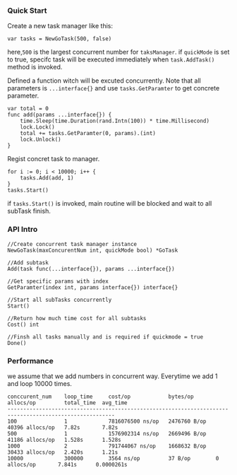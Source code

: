 ### Quick Start

Create a new task manager like this:

```golang
var tasks = NewGoTask(500, false)
```

here,`500` is the largest concurrent number for `taksManager`. if `quickMode` is set to true, specifc task will be executed immediately when `task.AddTask()` method is invoked.

Defined a function witch will be excuted concurrently. Note that all parameters is `...interface{}` and use `tasks.GetParamter` to get concrete parameter.

```golang
var total = 0
func add(params ...interface{}) {
	time.Sleep(time.Duration(rand.Intn(100)) * time.Millisecond)
	lock.Lock()
	total += tasks.GetParamter(0, params).(int)
	lock.Unlock()
}
```

Regist concret task to manager.

```golang
for i := 0; i < 10000; i++ {
	tasks.Add(add, 1)
}
tasks.Start() 
```

if `tasks.Start()` is invoked, main routine will be blocked and wait to all subTask finish.


### API Intro

```shell
//Create concurrent task manager instance
NewGoTask(maxConcurentNum int, quickMode bool) *GoTask 

//Add subtask
Add(task func(...interface{}), params ...interface{})

//Get specific params with index
GetParamter(index int, params interface{}) interface{} 

//Start all subTasks concurrently
Start()

//Return how much time cost for all subtasks
Cost() int

//Finsh all tasks manually and is required if quickmode = true
Done()
```

### Performance

we assume that we add numbers in concurrent way. Everytime we add 1 and loop 10000 times.

```shell
conccurent_num    loop_time     cost/op            bytes/op       allocs/op         total_time  avg_time
--------------------------------------------------------------------------------------------------------
100               1             7816076500 ns/op   2476760 B/op   40396 allocs/op   7.82s       7.82s
500               1             1576902314 ns/op   2669496 B/op   41186 allocs/op   1.528s      1.528s
1000              2             791744067 ns/op    1668632 B/op   30433 allocs/op   2.420s      1.21s
10000             300000        3564 ns/op         37 B/op        0 allocs/op       7.841s      0.0000261s
```